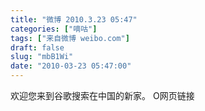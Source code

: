 ```yaml
---
title: "微博 2010.3.23 05:47"
categories: ["嘀咕"]
tags: ["来自微博 weibo.com"]
draft: false
slug: "mbB1Wi"
date: "2010-03-23 05:47:00"
---
```


<p>欢迎您来到谷歌搜索在中国的新家。  O网页链接 ​​​​</p>
